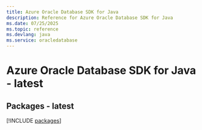 ```yaml
---
title: Azure Oracle Database SDK for Java
description: Reference for Azure Oracle Database SDK for Java
ms.date: 07/25/2025
ms.topic: reference
ms.devlang: java
ms.service: oracledatabase
---
```

# Azure Oracle Database SDK for Java - latest
## Packages - latest
[!INCLUDE [packages](oracle-database-index.md)]